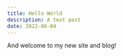 ```yaml
---
title: Hello World
description: A text post
date: 2022-06-04
---
```


And welcome to my new site and blog!
